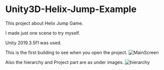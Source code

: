 # Unity3D-Helix-Jump-Example

This project about Helix Jump Game.

I made just one scene to try myself.

Unity 2019.3.5f1 was used.

This is the first building to see when you open the project.
![MainScreen](https://user-images.githubusercontent.com/59045890/91636035-2afabc00-ea06-11ea-9749-0e02e5fdf1f0.png)

Also the hierarchy and Project part are as under images.
![hierarchy](https://user-images.githubusercontent.com/59045890/91636161-14a13000-ea07-11ea-90f4-9e1b0bc27f65.png)

